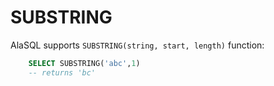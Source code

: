 # SUBSTRING

AlaSQL supports ```SUBSTRING(string, start, length)``` function:
```sql
    SELECT SUBSTRING('abc',1)
    -- returns 'bc'
```
